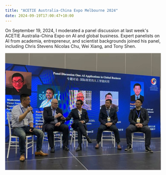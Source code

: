 ```yaml
---
title: "ACETIE Australia-China Expo Melbourne 2024"
date: 2024-09-19T17:00:47+10:00
---
```


On September 19, 2024, I moderated a panel discussion at last week's ACETIE Australia-China Expo on AI and global business. Expert panelists on AI from academia, entrepreneur, and scientist backgrounds joined his panel, including Chris Stevens Nicolas Chu, Wei Xiang, and Tony Shen. 

![2024 aus_china_expo_talk](/images/2024_aus_china_expo.jpg)
